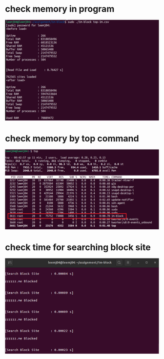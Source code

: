 # check memory in program
![img](check-memory-in-program.png)

# check memory by top command
![img](check-memory-by-top-command.png)

# check time for searching block site
![img](check-time.png)
